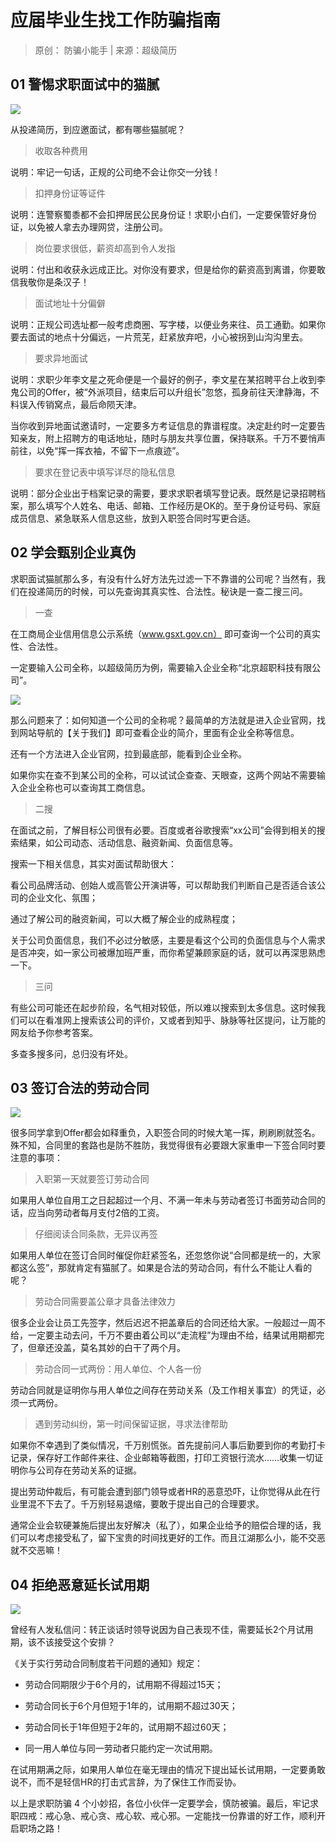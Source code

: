 # 应届毕业生找工作防骗指南
>  原创： 防骗小能手 | 来源：超级简历

## 01 警惕求职面试中的猫腻

![](https://a.uchi.moe/kmprxo.png)


从投递简历，到应邀面试，都有哪些猫腻呢？

> 收取各种费用

说明：牢记一句话，正规的公司绝不会让你交一分钱！

> 扣押身份证等证件

说明：连警察蜀黍都不会扣押居民公民身份证！求职小白们，一定要保管好身份证，以免被人拿去办理网贷，注册公司。

> 岗位要求很低，薪资却高到令人发指

说明：付出和收获永远成正比。对你没有要求，但是给你的薪资高到离谱，你要敢信我敬你是条汉子！

> 面试地址十分偏僻

说明：正规公司选址都一般考虑商圈、写字楼，以便业务来往、员工通勤。如果你要去面试的地点十分偏远，一片荒芜，赶紧放弃吧，小心被拐到山沟沟里去。

> 要求异地面试

说明：求职少年李文星之死命便是一个最好的例子，李文星在某招聘平台上收到李鬼公司的Offer，被“外派项目，结束后可以升组长”忽悠，孤身前往天津静海，不料误入传销窝点，最后命陨天津。

当你收到异地面试邀请时，一定要多方考证信息的靠谱程度。决定赴约时一定要告知亲友，附上招聘方的电话地址，随时与朋友共享位置，保持联系。千万不要悄声前往，以免“挥一挥衣袖，不留下一点痕迹”。

> 要求在登记表中填写详尽的隐私信息

说明：部分企业出于档案记录的需要，要求求职者填写登记表。既然是记录招聘档案，那么填写个人姓名、电话、邮箱、工作经历是OK的。至于身份证号码、家庭成员信息、紧急联系人信息这些，放到入职签合同时写更合适。

## 02 学会甄别企业真伪

求职面试猫腻那么多，有没有什么好方法先过滤一下不靠谱的公司呢？当然有，我们在投递简历的时候，可以先查询其真实性、合法性。秘诀是一查二搜三问。

>  一查

在工商局企业信用信息公示系统（www.gsxt.gov.cn） 即可查询一个公司的真实性、合法性。


一定要输入公司全称，以超级简历为例，需要输入企业全称“北京超职科技有限公司”。

![](https://a.uchi.moe/xsksz.png)


那么问题来了：如何知道一个公司的全称呢？最简单的方法就是进入企业官网，找到网站导航的【关于我们】即可查看企业的简介，里面有企业全称等信息。

还有一个方法进入企业官网，拉到最底部，能看到企业全称。

如果你实在查不到某公司的全称，可以试试企查查、天眼查，这两个网站不需要输入企业全称也可以查询其工商信息。

> 二搜

在面试之前，了解目标公司很有必要。百度或者谷歌搜索“xx公司”会得到相关的搜索结果，如公司动态、活动信息、融资新闻、负面信息等。

搜索一下相关信息，其实对面试帮助很大：

看公司品牌活动、创始人或高管公开演讲等，可以帮助我们判断自己是否适合该公司的企业文化、氛围；

通过了解公司的融资新闻，可以大概了解企业的成熟程度；

关于公司负面信息，我们不必过分敏感，主要是看这个公司的负面信息与个人需求是否冲突，如一家公司被爆加班严重，而你希望兼顾家庭的话，就可以再深思熟虑一下。

> 三问

有些公司可能还在起步阶段，名气相对较低，所以难以搜索到太多信息。这时候我们可以在看准网上搜索该公司的评价，又或者到知乎、脉脉等社区提问，让万能的网友给予你参考答案。

多查多搜多问，总归没有坏处。


## 03 签订合法的劳动合同

![](https://mmbiz.qpic.cn/mmbiz_png/dfrK1GHA7fTXsQrxRCBvJNic1BrqcGO7R3Eib9ib7Up07v6URNbu138lDORbECCgU3ficyAXMDTHI6bCeJwFvEdITg/640?wx_fmt=png&tp=webp&wxfrom=5&wx_lazy=1&wx_co=1)


很多同学拿到Offer都会如释重负，入职签合同的时候大笔一挥，刷刷刷就签名。殊不知，合同里的套路也是防不胜防，我觉得很有必要跟大家重申一下签合同时要注意的事项：

> 入职第一天就要签订劳动合同

如果用人单位自用工之日起超过一个月、不满一年未与劳动者签订书面劳动合同的话，应当向劳动者每月支付2倍的工资。

>  仔细阅读合同条款，无异议再签

如果用人单位在签订合同时催促你赶紧签名，还忽悠你说“合同都是统一的，大家都这么签”，那就肯定有猫腻了。如果是合法的劳动合同，有什么不能让人看的呢？

> 劳动合同需要盖公章才具备法律效力

很多企业会让员工先签字，然后迟迟不把盖章后的合同还给大家。一般超过一周不给，一定要主动去问，千万不要由着公司以“走流程”为理由不给，结果试用期都完了，但章还没盖，莫名其妙的白干了两个月。

> 劳动合同一式两份：用人单位、个人各一份

劳动合同就是证明你与用人单位之间存在劳动关系（及工作相关事宜）的凭证，必须一式两份。

> 遇到劳动纠纷，第一时间保留证据，寻求法律帮助

如果你不幸遇到了类似情况，千万别慌张。首先提前问人事后勤要到你的考勤打卡记录，保存好工作邮件来往、企业邮箱等截图，打印工资银行流水……收集一切证明你与公司存在劳动关系的证据。

提出劳动仲裁后，有可能会遭到部门领导或者HR的恶意恐吓，让你觉得从此在行业里混不下去了。千万别轻易退缩，要敢于提出自己的合理要求。

通常企业会软硬兼施后提出友好解决（私了），如果企业给予的赔偿合理的话，我们可以考虑接受私了，留下宝贵的时间找更好的工作。而且江湖那么小，能不交恶就不交恶嘛！

## 04 拒绝恶意延长试用期


![](https://mmbiz.qpic.cn/mmbiz_png/dfrK1GHA7fTXsQrxRCBvJNic1BrqcGO7RLfriaPD3mHHiazibK0UicWymSicwVNkMoFcKhLwe2jQxRf9Jntygbbpt6iag/640?wx_fmt=png&tp=webp&wxfrom=5&wx_lazy=1&wx_co=1)

曾经有人发私信问：转正谈话时领导说因为自己表现不佳，需要延长2个月试用期，该不该接受这个安排？

《关于实行劳动合同制度若干问题的通知》规定：

* 劳动合同期限少于6个月的，试用期不得超过15天；

* 劳动合同长于6个月但短于1年的，试用期不超过30天；

* 劳动合同长于1年但短于2年的，试用期不超过60天；

* 同一用人单位与同一劳动者只能约定一次试用期。

在试用期满之际，如果用人单位在毫无理由的情况下提出延长试用期，一定要勇敢说不，而不是轻信HR的打击式言辞，为了保住工作而妥协。

以上是求职防骗 4 个小妙招，各位小伙伴一定要学会，慎防被骗。最后，牢记求职四戒：戒心急、戒心贪、戒心软、戒心邪。一定能找一份靠谱的好工作，顺利开启职场之路！
